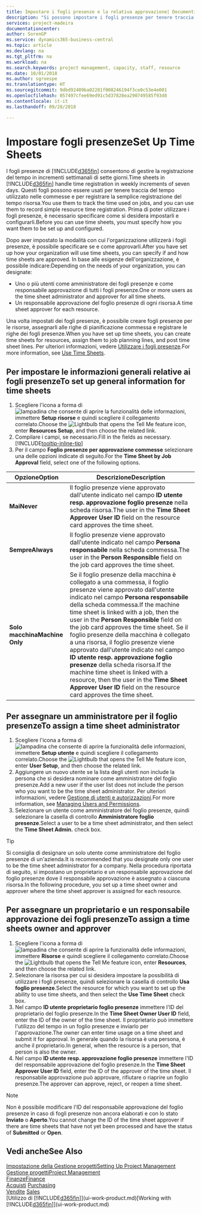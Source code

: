 ```yaml
---
title: Impostare i fogli presenze e la relativa approvazione| Documenti Microsoft
description: "Si possono impostare i fogli presenze per tenere traccia del tempo utilizzato per le commesse e l'utilizzo delle risorse, per semplificare la gestione dei progetti, i processi relativi al personale e la gestione della capacità."
services: project-madeira
documentationcenter: 
author: SorenGP
ms.service: dynamics365-business-central
ms.topic: article
ms.devlang: na
ms.tgt_pltfrm: na
ms.workload: na
ms.search.keywords: project management, capacity, staff, resource
ms.date: 10/01/2018
ms.author: sgroespe
ms.translationtype: HT
ms.sourcegitcommit: 9dbd92409ba02281f008246194f3ce0c53e4e001
ms.openlocfilehash: 057497cfee69ed91c5d37828ea290749585f93d8
ms.contentlocale: it-it
ms.lasthandoff: 09/28/2018

---
```

# <a name="set-up-time-sheets"></a><span data-ttu-id="f6d4d-103">Impostare fogli presenze</span><span class="sxs-lookup"><span data-stu-id="f6d4d-103">Set Up Time Sheets</span></span>
<span data-ttu-id="f6d4d-104">I fogli presenze di [!INCLUDE[d365fin](includes/d365fin_md.md)] consentono di gestire la registrazione del tempo in incrementi settimanali di sette giorni.</span><span class="sxs-lookup"><span data-stu-id="f6d4d-104">Time sheets in [!INCLUDE[d365fin](includes/d365fin_md.md)] handle time registration in weekly increments of seven days.</span></span> <span data-ttu-id="f6d4d-105">Questi fogli possono essere usati per tenere traccia del tempo utilizzato nelle commesse e per registrare la semplice registrazione del tempo risorsa.</span><span class="sxs-lookup"><span data-stu-id="f6d4d-105">You use them to track the time used on jobs, and you can use them to record simple resource time registration.</span></span> <span data-ttu-id="f6d4d-106">Prima di poter utilizzare i fogli presenze, è necessario specificare come si desidera impostarli e configurarli.</span><span class="sxs-lookup"><span data-stu-id="f6d4d-106">Before you can use time sheets, you must specify how you want them to be set up and configured.</span></span>

<span data-ttu-id="f6d4d-107">Dopo aver impostato la modalità con cui l'organizzazione utilizzerà i fogli presenze, è possibile specificare se e come approvarli.</span><span class="sxs-lookup"><span data-stu-id="f6d4d-107">After you have set up how your organization will use time sheets, you can specify if and how time sheets are approved.</span></span> <span data-ttu-id="f6d4d-108">In base alle esigenze dell'organizzazione, è possibile indicare:</span><span class="sxs-lookup"><span data-stu-id="f6d4d-108">Depending on the needs of your organization, you can designate:</span></span>

* <span data-ttu-id="f6d4d-109">Uno o più utenti come amministratore dei fogli presenze e come responsabile approvazione di tutti i fogli presenze.</span><span class="sxs-lookup"><span data-stu-id="f6d4d-109">One or more users as the time sheet administrator and approver for all time sheets.</span></span>
* <span data-ttu-id="f6d4d-110">Un responsabile approvazione del foglio presenze di ogni risorsa.</span><span class="sxs-lookup"><span data-stu-id="f6d4d-110">A time sheet approver for each resource.</span></span>

<span data-ttu-id="f6d4d-111">Una volta impostati dei fogli presenze, è possibile creare fogli presenze per le risorse, assegnarli alle righe di pianificazione commessa e registrare le righe dei fogli presenze.</span><span class="sxs-lookup"><span data-stu-id="f6d4d-111">When you have set up time sheets, you can create time sheets for resources, assign them to job planning lines, and post time sheet lines.</span></span> <span data-ttu-id="f6d4d-112">Per ulteriori informazioni, vedere [Utilizzare i fogli presenze](projects-how-use-time-sheets.md).</span><span class="sxs-lookup"><span data-stu-id="f6d4d-112">For more information, see [Use Time Sheets](projects-how-use-time-sheets.md).</span></span>

## <a name="to-set-up-general-information-for-time-sheets"></a><span data-ttu-id="f6d4d-113">Per impostare le informazioni generali relative ai fogli presenze</span><span class="sxs-lookup"><span data-stu-id="f6d4d-113">To set up general information for time sheets</span></span>
1. <span data-ttu-id="f6d4d-114">Scegliere l'icona a forma di ![lampadina che consente di aprire la funzionalità delle informazioni](media/ui-search/search_small.png "Informazioni sull'operazione che si desidera eseguire"), immettere **Setup risorse** e quindi scegliere il collegamento correlato.</span><span class="sxs-lookup"><span data-stu-id="f6d4d-114">Choose the ![Lightbulb that opens the Tell Me feature](media/ui-search/search_small.png "Tell me what you want to do") icon, enter **Resources Setup**, and then choose the related link.</span></span>  
2. <span data-ttu-id="f6d4d-115">Compilare i campi, se necessario.</span><span class="sxs-lookup"><span data-stu-id="f6d4d-115">Fill in the fields as necessary.</span></span> [!INCLUDE[tooltip-inline-tip](includes/tooltip-inline-tip_md.md)]
3. <span data-ttu-id="f6d4d-116">Per il campo **Foglio presenze per approvazione commesse** selezionare una delle opzioni indicate di seguito.</span><span class="sxs-lookup"><span data-stu-id="f6d4d-116">For the **Time Sheet by Job Approval** field, select one of the following options.</span></span>

| <span data-ttu-id="f6d4d-117">Opzione</span><span class="sxs-lookup"><span data-stu-id="f6d4d-117">Option</span></span> | <span data-ttu-id="f6d4d-118">Descrizione</span><span class="sxs-lookup"><span data-stu-id="f6d4d-118">Description</span></span> |
| --- | --- |
| <span data-ttu-id="f6d4d-119">**Mai**</span><span class="sxs-lookup"><span data-stu-id="f6d4d-119">**Never**</span></span> |<span data-ttu-id="f6d4d-120">Il foglio presenze viene approvato dall'utente indicato nel campo **ID utente resp. approvazione foglio presenze** nella scheda risorsa.</span><span class="sxs-lookup"><span data-stu-id="f6d4d-120">The user in the **Time Sheet Approver User ID** field on the resource card approves the time sheet.</span></span> |
| <span data-ttu-id="f6d4d-121">**Sempre**</span><span class="sxs-lookup"><span data-stu-id="f6d4d-121">**Always**</span></span> |<span data-ttu-id="f6d4d-122">Il foglio presenze viene approvato dall'utente indicato nel campo **Persona responsabile** nella scheda commessa.</span><span class="sxs-lookup"><span data-stu-id="f6d4d-122">The user in the **Person Responsible** field on the job card approves the time sheet.</span></span> |
| <span data-ttu-id="f6d4d-123">**Solo macchina**</span><span class="sxs-lookup"><span data-stu-id="f6d4d-123">**Machine Only**</span></span> |<span data-ttu-id="f6d4d-124">Se il foglio presenze della macchina è collegato a una commessa, il foglio presenze viene approvato dall'utente indicato nel campo **Persona responsabile** della scheda commessa.</span><span class="sxs-lookup"><span data-stu-id="f6d4d-124">If the machine time sheet is linked with a job, then the user in the **Person Responsible** field on the job card approves the time sheet.</span></span> <span data-ttu-id="f6d4d-125">Se il foglio presenze della macchina è collegato a una risorsa, il foglio presenze viene approvato dall'utente indicato nel campo **ID utente resp. approvazione foglio presenze** della scheda risorsa.</span><span class="sxs-lookup"><span data-stu-id="f6d4d-125">If the machine time sheet is linked with a resource, then the user in the **Time Sheet Approver User ID** field on the resource card approves the time sheet.</span></span> |

## <a name="to-assign-a-time-sheet-administrator"></a><span data-ttu-id="f6d4d-126">Per assegnare un amministratore per il foglio presenze</span><span class="sxs-lookup"><span data-stu-id="f6d4d-126">To assign a time sheet administrator</span></span>
1. <span data-ttu-id="f6d4d-127">Scegliere l'icona a forma di ![lampadina che consente di aprire la funzionalità delle informazioni](media/ui-search/search_small.png "Informazioni sull'operazione che si desidera eseguire"), immettere **Setup utente** e quindi scegliere il collegamento correlato.</span><span class="sxs-lookup"><span data-stu-id="f6d4d-127">Choose the ![Lightbulb that opens the Tell Me feature](media/ui-search/search_small.png "Tell me what you want to do") icon, enter **User Setup**, and then choose the related link.</span></span>  
2. <span data-ttu-id="f6d4d-128">Aggiungere un nuovo utente se la lista degli utenti non include la persona che si desidera nominare come amministratore del foglio presenze.</span><span class="sxs-lookup"><span data-stu-id="f6d4d-128">Add a new user if the user list does not include the person who you want to be the time sheet administrator.</span></span> <span data-ttu-id="f6d4d-129">Per ulteriori informazioni, vedere [Gestione di utenti e autorizzazioni](ui-how-users-permissions.md).</span><span class="sxs-lookup"><span data-stu-id="f6d4d-129">For more information, see [Managing Users and Permissions](ui-how-users-permissions.md).</span></span>
3. <span data-ttu-id="f6d4d-130">Selezionare un utente come amministratore del foglio presenze, quindi selezionare la casella di controllo **Amministratore foglio presenze**.</span><span class="sxs-lookup"><span data-stu-id="f6d4d-130">Select a user to be a time sheet administrator, and then select the **Time Sheet Admin.** check box.</span></span>  

> [!TIP]  
>   <span data-ttu-id="f6d4d-131">Si consiglia di designare un solo utente come amministratore del foglio presenze di un'azienda.</span><span class="sxs-lookup"><span data-stu-id="f6d4d-131">It is recommended that you designate only one user to be the time sheet administrator for a company.</span></span> <span data-ttu-id="f6d4d-132">Nella procedura riportata di seguito, si impostano un proprietario e un responsabile approvazione del foglio presenze dove il responsabile approvazione è assegnato a ciascuna risorsa.</span><span class="sxs-lookup"><span data-stu-id="f6d4d-132">In the following procedure, you set up a time sheet owner and approver where the time sheet approver is assigned for each resource.</span></span>  

## <a name="to-assign-a-time-sheets-owner-and-approver"></a><span data-ttu-id="f6d4d-133">Per assegnare un proprietario e un responsabile approvazione dei fogli presenze</span><span class="sxs-lookup"><span data-stu-id="f6d4d-133">To assign a time sheets owner and approver</span></span>
1. <span data-ttu-id="f6d4d-134">Scegliere l'icona a forma di ![lampadina che consente di aprire la funzionalità delle informazioni](media/ui-search/search_small.png "Informazioni sull'operazione che si desidera eseguire"), immettere **Risorse** e quindi scegliere il collegamento correlato.</span><span class="sxs-lookup"><span data-stu-id="f6d4d-134">Choose the ![Lightbulb that opens the Tell Me feature](media/ui-search/search_small.png "Tell me what you want to do") icon, enter **Resources**, and then choose the related link.</span></span>
2. <span data-ttu-id="f6d4d-135">Selezionare la risorsa per cui si desidera impostare la possibilità di utilizzare i fogli presenze, quindi selezionare la casella di controllo **Usa foglio presenze**.</span><span class="sxs-lookup"><span data-stu-id="f6d4d-135">Select the resource for which you want to set up the ability to use time sheets, and then select the **Use Time Sheet** check box.</span></span>  
3. <span data-ttu-id="f6d4d-136">Nel campo **ID utente proprietario foglio presenze** immettere l'ID del proprietario del foglio presenze.</span><span class="sxs-lookup"><span data-stu-id="f6d4d-136">In the **Time Sheet Owner User ID** field, enter the ID of the owner of the time sheet.</span></span> <span data-ttu-id="f6d4d-137">Il proprietario può immettere l'utilizzo del tempo in un foglio presenze e inviarlo per l'approvazione.</span><span class="sxs-lookup"><span data-stu-id="f6d4d-137">The owner can enter time usage on a time sheet and submit it for approval.</span></span> <span data-ttu-id="f6d4d-138">In generale quando la risorsa è una persona, è anche il proprietario.</span><span class="sxs-lookup"><span data-stu-id="f6d4d-138">In general, when the resource is a person, that person is also the owner.</span></span>  
4. <span data-ttu-id="f6d4d-139">Nel campo **ID utente resp. approvazione foglio presenze** immettere l'ID del responsabile approvazione del foglio presenze.</span><span class="sxs-lookup"><span data-stu-id="f6d4d-139">In the **Time Sheet Approver User ID** field, enter the ID of the approver of the time sheet.</span></span> <span data-ttu-id="f6d4d-140">Il responsabile approvazione può approvare, rifiutare o riaprire un foglio presenze.</span><span class="sxs-lookup"><span data-stu-id="f6d4d-140">The approver can approve, reject, or reopen a time sheet.</span></span>  

> [!NOTE]  
>   <span data-ttu-id="f6d4d-141">Non è possibile modificare l'ID del responsabile approvazione del foglio presenze in caso di fogli presenze non ancora elaborati e con lo stato **Inviato** o **Aperto**.</span><span class="sxs-lookup"><span data-stu-id="f6d4d-141">You cannot change the ID of the time sheet approver if there are time sheets that have not yet been processed and have the status of **Submitted** or **Open**.</span></span>

## <a name="see-also"></a><span data-ttu-id="f6d4d-142">Vedi anche</span><span class="sxs-lookup"><span data-stu-id="f6d4d-142">See Also</span></span>
[<span data-ttu-id="f6d4d-143">Impostazione della Gestione progetti</span><span class="sxs-lookup"><span data-stu-id="f6d4d-143">Setting Up Project Management</span></span>](projects-setup-projects.md)  
[<span data-ttu-id="f6d4d-144">Gestione progetti</span><span class="sxs-lookup"><span data-stu-id="f6d4d-144">Project Management</span></span>](projects-manage-projects.md)  
[<span data-ttu-id="f6d4d-145">Finanze</span><span class="sxs-lookup"><span data-stu-id="f6d4d-145">Finance</span></span>](finance.md)  
<span data-ttu-id="f6d4d-146">[Acquisti](purchasing-manage-purchasing.md)       </span><span class="sxs-lookup"><span data-stu-id="f6d4d-146">[Purchasing](purchasing-manage-purchasing.md)       </span></span>  
<span data-ttu-id="f6d4d-147">[Vendite](sales-manage-sales.md)    </span><span class="sxs-lookup"><span data-stu-id="f6d4d-147">[Sales](sales-manage-sales.md)    </span></span>  
<span data-ttu-id="f6d4d-148">[Utilizzo di [!INCLUDE[d365fin](includes/d365fin_md.md)]](ui-work-product.md)</span><span class="sxs-lookup"><span data-stu-id="f6d4d-148">[Working with [!INCLUDE[d365fin](includes/d365fin_md.md)]](ui-work-product.md)</span></span>  

